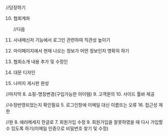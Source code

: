 //당장하기

10. 협회계좌

    //다음

11. 사내메신저 기능에서 로그인 관련하여 직관성 높이기
12. 마이페이지에서 현재 나오는 정보가 어떤 정보인지 명확히 하기
13. 협회소개 내용 추가 및 수정인
14. 대문 디자인
15. 나머지 게시판 완성

//마지막 8. 쇼핑-명칭변경(구입가능한 아이템) 9. 고객문의 10. 사이드 툴바 제공

//수정반영되었는지 확인필요 5. 로그인창에 이메일 대신 이름뜨는 오류 16. 접근성 제한

//완 8. 에러메세지 한글로 7. 회원가입 수정 9. 회원가입을 잘못하였을 때 다시 가입할 수 있도록 하기(이메일 인증으로 비밀번호 찾기 및 수정)

